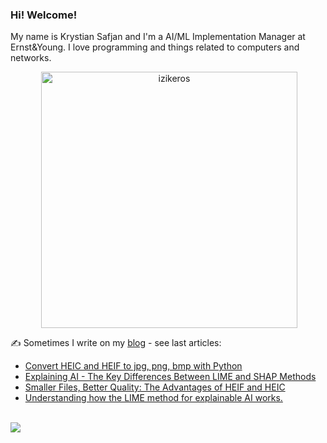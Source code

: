 ### Hi! Welcome!

<!-- INTRO -->
<p>My name is Krystian Safjan and I'm a AI/ML Implementation Manager at Ernst&Young. I love programming and things related to computers and networks.</p>

<!-- TECHNOLOGIES AND STATS -->
<center>
<!-- <p><img align="left" src="https://github-readme-stats.vercel.app/api/top-langs?username=izikeros&show_icons=true&locale=en&layout=compact" alt="izikeros" /></p> -->

<p>&nbsp;<img align="center" src="https://github-readme-stats.vercel.app/api?username=izikeros&count_private=true&show_icons=true" alt="izikeros" width="410" /></p>
</center>

<!-- MY WRITINGS -->
✍️ Sometimes I write on my [blog](http://safjan.com) - see last articles:
<!-- BLOG-POST-LIST:START -->
- [Convert HEIC and HEIF to jpg, png, bmp with Python](https://www.safjan.com/convert-heic-and-heif-to-jpg-png-bmp-with-python/)
- [Explaining AI - The Key Differences Between LIME and SHAP Methods](https://www.safjan.com/explaining-ai-the-key-differences-between-lime-and-shap-methods/)
- [Smaller Files, Better Quality: The Advantages of HEIF and HEIC](https://www.safjan.com/heif-and-heic-format-for-images-and-video/)
- [Understanding how the LIME method for explainable AI works.](https://www.safjan.com/how-the-lime-method-for-explainable-ai-works/)
<!-- BLOG-POST-LIST:END -->

<!-- TROPHY -->
<br />
<img src="https://github-profile-trophy.vercel.app/?username=izikeros&theme=nord&no-frame=true&margin-w=10&column=7" />
